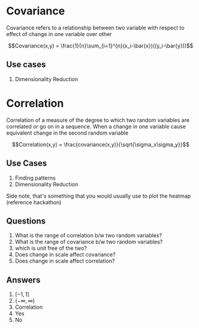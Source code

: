 # Covariance
Covariance refers to a relationship between two variable with respect to effect of change in one variable over other

$$Covariance(x,y) = \frac{1}{n}\sum_{i=1}^{n}(x_i-\bar{x})((y_i-\bar{y}))$$

## Use cases
1. Dimensionality Reduction

# Correlation
Correlation of a measure of the degree to which two random variables are correlated or go on in a sequence. When a change in one variable cause equivalent change in the second random variable

$$Correlation(x,y) = \frac{covariance(x,y)}{\sqrt{\sigma_x\sigma_y}}$$

## Use Cases
1. Finding patterns
2. Dimensionality Reduction

Side note, that's something that you would usually use to plot the heatmap (reference hackathon)

## Questions
1. What is the range of correlation b/w two random variables?
2. What is the range of covariance b/w two random variables?
3. which is unit free of the two?
4. Does change in scale affect covariance?
5. Does change in scale affect correlation?

## Answers
1. $[-1, 1]$
2. $(-\infty, \infty)$
3. Correlation
4. Yes
5. No
